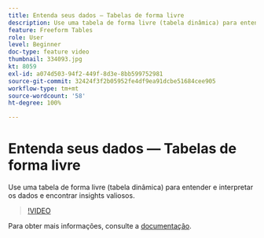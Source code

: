 ```yaml
---
title: Entenda seus dados — Tabelas de forma livre
description: Use uma tabela de forma livre (tabela dinâmica) para entender e interpretar os dados e encontrar insights valiosos.
feature: Freeform Tables
role: User
level: Beginner
doc-type: feature video
thumbnail: 334093.jpg
kt: 8059
exl-id: a074d503-94f2-449f-8d3e-8bb599752981
source-git-commit: 32424f3f2b05952fe4df9ea91dcbe51684cee905
workflow-type: tm+mt
source-wordcount: '58'
ht-degree: 100%

---
```


# Entenda seus dados — Tabelas de forma livre

Use uma tabela de forma livre (tabela dinâmica) para entender e interpretar os dados e encontrar insights valiosos.

>[!VIDEO](https://video.tv.adobe.com/v/334093/?quality=12&learn=on)

Para obter mais informações, consulte a [documentação](https://experienceleague.adobe.com/docs/analytics/analyze/analysis-workspace/visualizations/freeform-table/freeform-table.html?lang=pt-BR).
